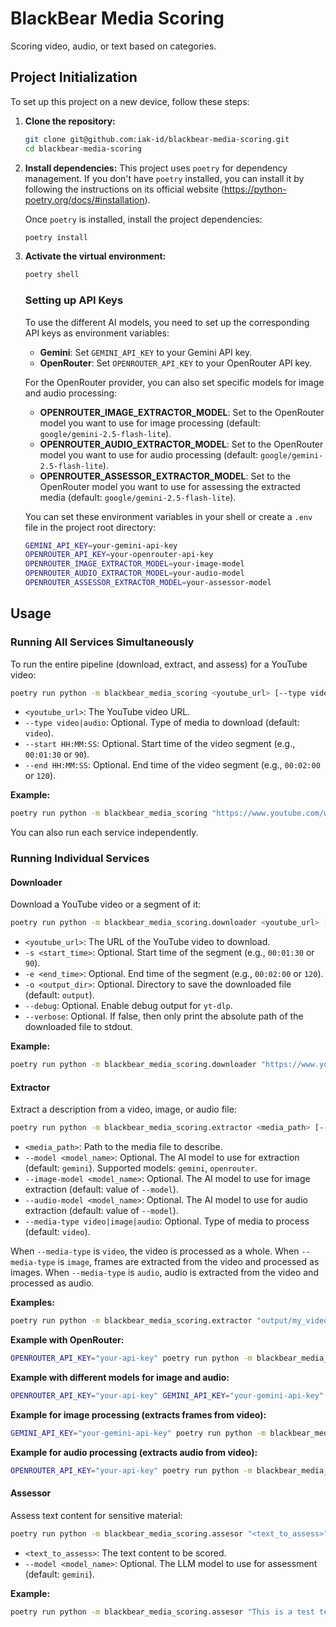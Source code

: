 # BlackBear Media Scoring
Scoring video, audio, or text based on categories.

## Project Initialization

To set up this project on a new device, follow these steps:

1.  **Clone the repository:**
    ```bash
    git clone git@github.com:iak-id/blackbear-media-scoring.git
    cd blackbear-media-scoring
    ```

2.  **Install dependencies:**
    This project uses `poetry` for dependency management. If you don't have `poetry` installed, you can install it by following the instructions on its official website (https://python-poetry.org/docs/#installation).

    Once `poetry` is installed, install the project dependencies:
    ```bash
    poetry install
    ```

3.  **Activate the virtual environment:**
    ```bash
    poetry shell
    ```

    ### Setting up API Keys

    To use the different AI models, you need to set up the corresponding API keys as environment variables:
 
    *   **Gemini**: Set `GEMINI_API_KEY` to your Gemini API key.
    *   **OpenRouter**: Set `OPENROUTER_API_KEY` to your OpenRouter API key.

    For the OpenRouter provider, you can also set specific models for image and audio processing:

    *   **OPENROUTER_IMAGE_EXTRACTOR_MODEL**: Set to the OpenRouter model you want to use for image processing (default: `google/gemini-2.5-flash-lite`).
    *   **OPENROUTER_AUDIO_EXTRACTOR_MODEL**: Set to the OpenRouter model you want to use for audio processing (default: `google/gemini-2.5-flash-lite`).
    *   **OPENROUTER_ASSESSOR_EXTRACTOR_MODEL**: Set to the OpenRouter model you want to use for assessing the extracted media (default: `google/gemini-2.5-flash-lite`).

    You can set these environment variables in your shell or create a `.env` file in the project root directory:

    ```bash
    GEMINI_API_KEY=your-gemini-api-key
    OPENROUTER_API_KEY=your-openrouter-api-key
    OPENROUTER_IMAGE_EXTRACTOR_MODEL=your-image-model
    OPENROUTER_AUDIO_EXTRACTOR_MODEL=your-audio-model
    OPENROUTER_ASSESSOR_EXTRACTOR_MODEL=your-assessor-model
    ```


## Usage

### Running All Services Simultaneously

To run the entire pipeline (download, extract, and assess) for a YouTube video:

```bash
poetry run python -m blackbear_media_scoring <youtube_url> [--type video|audio] [--start HH:MM:SS] [--end HH:MM:SS]
```

*   `<youtube_url>`: The YouTube video URL.
*   `--type video|audio`: Optional. Type of media to download (default: `video`).
*   `--start HH:MM:SS`: Optional. Start time of the video segment (e.g., `00:01:30` or `90`).
*   `--end HH:MM:SS`: Optional. End time of the video segment (e.g., `00:02:00` or `120`).

**Example:**
```bash
poetry run python -m blackbear_media_scoring "https://www.youtube.com/watch?v=dQw4w9WgXcQ" --start "00:00:10" --end "00:00:20" --type video
```

You can also run each service independently.

### Running Individual Services

#### Downloader

Download a YouTube video or a segment of it:

```bash
poetry run python -m blackbear_media_scoring.downloader <youtube_url> [-s <start_time>] [-e <end_time>] [-o <output_dir>] [--debug] [--verbose]
```

*   `<youtube_url>`: The URL of the YouTube video to download.
*   `-s <start_time>`: Optional. Start time of the segment (e.g., `00:01:30` or `90`).
*   `-e <end_time>`: Optional. End time of the segment (e.g., `00:02:00` or `120`).
*   `-o <output_dir>`: Optional. Directory to save the downloaded file (default: `output`).
*   `--debug`: Optional. Enable debug output for `yt-dlp`.
*   `--verbose`: Optional. If false, then only print the absolute path of the downloaded file to stdout.

**Example:**
```bash
poetry run python -m blackbear_media_scoring.downloader "https://www.youtube.com/watch?v=dQw4w9WgXcQ" -s "00:00:10" -e "00:00:20"
```

#### Extractor

Extract a description from a video, image, or audio file:

```bash
poetry run python -m blackbear_media_scoring.extractor <media_path> [--model <model_name>] [--image-model <model_name>] [--audio-model <model_name>] [--media-type video|image|audio]
```

*   `<media_path>`: Path to the media file to describe.
*   `--model <model_name>`: Optional. The AI model to use for extraction (default: `gemini`). Supported models: `gemini`, `openrouter`.
*   `--image-model <model_name>`: Optional. The AI model to use for image extraction (default: value of `--model`).
*   `--audio-model <model_name>`: Optional. The AI model to use for audio extraction (default: value of `--model`).
*   `--media-type video|image|audio`: Optional. Type of media to process (default: `video`).

When `--media-type` is `video`, the video is processed as a whole.
When `--media-type` is `image`, frames are extracted from the video and processed as images.
When `--media-type` is `audio`, audio is extracted from the video and processed as audio.

**Examples:**
```bash
poetry run python -m blackbear_media_scoring.extractor "output/my_video.mp4" --model gemini
```

**Example with OpenRouter:**
```bash
OPENROUTER_API_KEY="your-api-key" poetry run python -m blackbear_media_scoring.extractor "output/my_video.mp4" --model openrouter
```

**Example with different models for image and audio:**
```bash
OPENROUTER_API_KEY="your-api-key" GEMINI_API_KEY="your-gemini-api-key" poetry run python -m blackbear_media_scoring.extractor "output/my_video.mp4" --model openrouter --image-model gemini --audio-model gemini --media-type video
```

**Example for image processing (extracts frames from video):**
```bash
GEMINI_API_KEY="your-gemini-api-key" poetry run python -m blackbear_media_scoring.extractor "output/my_video.mp4" --model gemini --media-type image
```

**Example for audio processing (extracts audio from video):**
```bash
OPENROUTER_API_KEY="your-api-key" poetry run python -m blackbear_media_scoring.extractor "output/my_video.mp4" --model openrouter --media-type audio
```

#### Assessor

Assess text content for sensitive material:

```bash
poetry run python -m blackbear_media_scoring.assesor "<text_to_assess>" [--model <model_name>]
```

*   `<text_to_assess>`: The text content to be scored.
*   `--model <model_name>`: Optional. The LLM model to use for assessment (default: `gemini`).

**Example:**
```bash
poetry run python -m blackbear_media_scoring.assesor "This is a test text about a cat playing with a ball."
```

